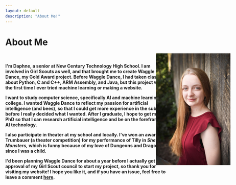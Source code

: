 ```yaml
---
layout: default
description: "About Me!"
---
```


<h1>About Me</h1>

<img src="./daphne3.jpg" alt="A picture of me" style="height:350px;position: absolute;LEFT:700px;"><br>

**I'm Daphne, a senior at New Century Technology High School. I am involved in Girl Scouts as well, and that brought me to create Waggle Dance, my Gold Award project. Before Waggle Dance, I had taken classes about Python, C and C++, ARM Assembly, and Java, but this project was the first time I ever tried machine learning or making a website.**

**I want to study computer science, specifically AI and machine learning, in college. I wanted Waggle Dance to reflect my passion for artificial intelligence (and bees), so that I could get more experience in the subject before I really decided what I wanted. After I graduate, I hope to get my PhD so that I can research artificial intelligence and be on the forefront of AI technology.**

**I also participate in theater at my school and locally. I've won an award at Trumbauer (a theater competition) for my performance of Tilly in *She Kills Monsters,* which is funny because of my love of Dungeons and Dragons since I was a child.**

**I'd been planning Waggle Dance for about a year before I actually got the approval of my Girl Scout council to start my project, so thank you for visiting my website! I hope you like it, and if you have an issue, feel free to leave a comment [here](https://github.com/dmmartin888/dmmartin888.github.io/issues).** 
